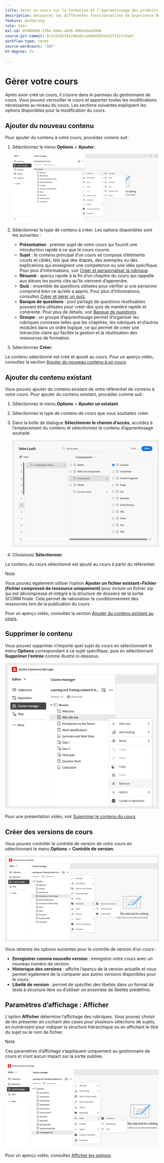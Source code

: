 ```yaml
---
title: Gérer un cours sur la formation et l’apprentissage des produits
description: Découvrez les différentes fonctionnalités de Experience Manager Guides qui vous permettent de gérer efficacement vos cours.
feature: Authoring
role: User
exl-id: 0f480d08-2f8a-494e-ab56-4965e5eeb960
source-git-commit: 0c3cb192391248adcca4b845b5e4237531fc0ab7
workflow-type: tm+mt
source-wordcount: '567'
ht-degree: 1%

---
```


# Gérer votre cours

Après avoir créé un cours, il s’ouvre dans le panneau du gestionnaire de cours. Vous pouvez verrouiller le cours et apporter toutes les modifications nécessaires au niveau du cours. Les sections suivantes expliquent les options disponibles pour la modification du cours.

## Ajouter du nouveau contenu

Pour ajouter du contenu à votre cours, procédez comme suit :

1. Sélectionnez le menu **Options** > **Ajouter**.

   ![](assets/learning-course-content.png)
2. Sélectionnez le type de contenu à créer. Les options disponibles sont les suivantes :
   - **Présentation** : premier sujet de votre cours qui fournit une introduction rapide à ce que le cours couvre.
   - **Sujet** : le contenu principal d’un cours se compose d’éléments courts et ciblés, tels que des étapes, des exemples ou des explications qui enseignent une compétence ou une idée spécifique. Pour plus d’informations, voir [Créer et personnaliser la rubrique](./create-content.md).
   - **Résumé** : aperçu rapide à la fin d’un chapitre du cours qui rappelle aux élèves les points clés qu’ils viennent d’apprendre.
   - **Quiz** : ensemble de questions utilisées pour vérifier si une personne comprend bien ce qu’elle a appris. Pour plus d’informations, consultez [Créer et gérer un quiz](./create-quiz.md).
   - **Banque de questions** : pool partagé de questions réutilisables pouvant être utilisées pour créer des quiz de manière rapide et cohérente. Pour plus de détails, voir [Banque de questions](./create-qb.md).
   - **Groupe** : un groupe d’apprentissage permet d’organiser les rubriques connexes telles que les chapitres, les rubriques et d’autres modules dans un ordre logique, ce qui permet de créer une hiérarchie claire qui facilite la gestion et la réutilisation des ressources de formation.
3. Sélectionnez **Créer**.

Le contenu sélectionné est créé et ajouté au cours. Pour un aperçu vidéo, consultez la section [Ajouter du nouveau contenu à un cours](https://video.tv.adobe.com/v/3469537/aem-guides-learning-content?quality=12&learn=on).

## Ajouter du contenu existant

Vous pouvez ajouter du contenu existant de votre référentiel de contenu à votre cours. Pour ajouter du contenu existant, procédez comme suit :

1. Sélectionnez le menu **Options** > **Ajouter un existant**.
2. Sélectionnez le type de contenu de cours que vous souhaitez créer.
3. Dans la boîte de dialogue **Sélectionner le chemin d’accès**, accédez à l’emplacement du contenu et sélectionnez le contenu d’apprentissage souhaité.

   ![](assets/add-existing-learning-content.png)
4. Choisissez **Sélectionner**.

Le contenu du cours sélectionné est ajouté au cours à partir du référentiel.

>[!NOTE]
>
>Vous pouvez également utiliser l’option **Ajouter un fichier existant**>**Fichier (fichier compressé de ressource uniquement)** pour inclure un fichier zip qui est décompressé et intégré à la structure de dossiers de la sortie SCORM finale. Cela permet de rationaliser le conditionnement des ressources lors de la publication du cours.

Pour un aperçu vidéo, consultez la section [Ajouter du contenu existant au cours](https://video.tv.adobe.com/v/3469537/aem-guides-learning-content?quality=12&learn=on).

## Supprimer le contenu

Vous pouvez supprimer n’importe quel sujet du cours en sélectionnant le menu **Options** correspondant à ce sujet spécifique, puis en sélectionnant **Supprimer l’entrée** comme illustré ci-dessous.

![](assets/remove-learning-content.png)

Pour une présentation vidéo, voir [Supprimer le contenu du cours](https://video.tv.adobe.com/v/3475210/learning-content-aem-guides).

## Créer des versions de cours

Vous pouvez contrôler le contrôle de version de votre cours en sélectionnant le menu **Options** > **Contrôle de version**.

![](assets/course-versioning.png)

Vous obtenez les options suivantes pour le contrôle de version d’un cours :

- **Enregistrer comme nouvelle version** : enregistre votre cours avec un nouveau numéro de version.
- **Historique des versions** : affiche l’aperçu de la version actuelle et vous permet également de la comparer aux autres versions disponibles pour le cours.
- **Libellé de version** : permet de spécifier des libellés dans un format de texte à structure libre ou d’utiliser un ensemble de libellés prédéfinis.

## Paramètres d’affichage : Afficher

L’option **Afficher** détermine l’affichage des rubriques. Vous pouvez choisir de les présenter en cochant des cases pour plusieurs sélections de sujets, en numérotant pour indiquer la structure hiérarchique ou en affichant le titre du sujet ou le nom de fichier.

>[!NOTE]
>
> Ces paramètres d’affichage s’appliquent uniquement au gestionnaire de cours et n’ont aucun impact sur la sortie publiée.

![](assets/course-display-settings.png)

Pour un aperçu vidéo, consultez [Afficher les options](https://video.tv.adobe.com/v/3475210/learning-content-aem-guides).
